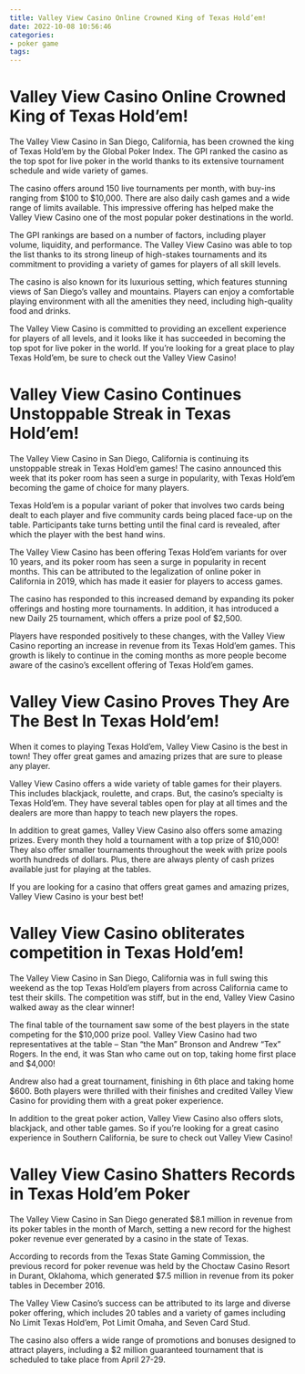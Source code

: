 ```yaml
---
title: Valley View Casino Online Crowned King of Texas Hold’em!
date: 2022-10-08 10:56:46
categories:
- poker game
tags:
---
```



#  Valley View Casino Online Crowned King of Texas Hold’em!

The Valley View Casino in San Diego, California, has been crowned the king of Texas Hold’em by the Global Poker Index. The GPI ranked the casino as the top spot for live poker in the world thanks to its extensive tournament schedule and wide variety of games.

The casino offers around 150 live tournaments per month, with buy-ins ranging from $100 to $10,000. There are also daily cash games and a wide range of limits available. This impressive offering has helped make the Valley View Casino one of the most popular poker destinations in the world.

The GPI rankings are based on a number of factors, including player volume, liquidity, and performance. The Valley View Casino was able to top the list thanks to its strong lineup of high-stakes tournaments and its commitment to providing a variety of games for players of all skill levels.

The casino is also known for its luxurious setting, which features stunning views of San Diego’s valley and mountains. Players can enjoy a comfortable playing environment with all the amenities they need, including high-quality food and drinks.

The Valley View Casino is committed to providing an excellent experience for players of all levels, and it looks like it has succeeded in becoming the top spot for live poker in the world. If you’re looking for a great place to play Texas Hold’em, be sure to check out the Valley View Casino!

#  Valley View Casino Continues Unstoppable Streak in Texas Hold’em!

The Valley View Casino in San Diego, California is continuing its unstoppable streak in Texas Hold’em games! The casino announced this week that its poker room has seen a surge in popularity, with Texas Hold’em becoming the game of choice for many players.

Texas Hold’em is a popular variant of poker that involves two cards being dealt to each player and five community cards being placed face-up on the table. Participants take turns betting until the final card is revealed, after which the player with the best hand wins.

The Valley View Casino has been offering Texas Hold’em variants for over 10 years, and its poker room has seen a surge in popularity in recent months. This can be attributed to the legalization of online poker in California in 2019, which has made it easier for players to access games.

The casino has responded to this increased demand by expanding its poker offerings and hosting more tournaments. In addition, it has introduced a new Daily 25 tournament, which offers a prize pool of $2,500.

Players have responded positively to these changes, with the Valley View Casino reporting an increase in revenue from its Texas Hold’em games. This growth is likely to continue in the coming months as more people become aware of the casino’s excellent offering of Texas Hold’em games.

#  Valley View Casino Proves They Are The Best In Texas Hold’em!

When it comes to playing Texas Hold’em, Valley View Casino is the best in town! They offer great games and amazing prizes that are sure to please any player.

Valley View Casino offers a wide variety of table games for their players. This includes blackjack, roulette, and craps. But, the casino’s specialty is Texas Hold’em. They have several tables open for play at all times and the dealers are more than happy to teach new players the ropes.

In addition to great games, Valley View Casino also offers some amazing prizes. Every month they hold a tournament with a top prize of $10,000! They also offer smaller tournaments throughout the week with prize pools worth hundreds of dollars. Plus, there are always plenty of cash prizes available just for playing at the tables.

If you are looking for a casino that offers great games and amazing prizes, Valley View Casino is your best bet!

#  Valley View Casino obliterates competition in Texas Hold’em!

The Valley View Casino in San Diego, California was in full swing this weekend as the top Texas Hold’em players from across California came to test their skills. The competition was stiff, but in the end, Valley View Casino walked away as the clear winner!

The final table of the tournament saw some of the best players in the state competing for the $10,000 prize pool. Valley View Casino had two representatives at the table – Stan “the Man” Bronson and Andrew “Tex” Rogers. In the end, it was Stan who came out on top, taking home first place and $4,000!

Andrew also had a great tournament, finishing in 6th place and taking home $600. Both players were thrilled with their finishes and credited Valley View Casino for providing them with a great poker experience.

In addition to the great poker action, Valley View Casino also offers slots, blackjack, and other table games. So if you’re looking for a great casino experience in Southern California, be sure to check out Valley View Casino!

#  Valley View Casino Shatters Records in Texas Hold’em Poker

The Valley View Casino in San Diego generated $8.1 million in revenue from its poker tables in the month of March, setting a new record for the highest poker revenue ever generated by a casino in the state of Texas.

According to records from the Texas State Gaming Commission, the previous record for poker revenue was held by the Choctaw Casino Resort in Durant, Oklahoma, which generated $7.5 million in revenue from its poker tables in December 2016.

The Valley View Casino’s success can be attributed to its large and diverse poker offering, which includes 20 tables and a variety of games including No Limit Texas Hold’em, Pot Limit Omaha, and Seven Card Stud.

The casino also offers a wide range of promotions and bonuses designed to attract players, including a $2 million guaranteed tournament that is scheduled to take place from April 27-29.